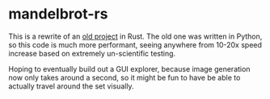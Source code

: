 # mandelbrot-rs

This is a rewrite of an [old project](https://github.com/joshcbrown/mandelbrot) in Rust. The old one was written in Python,
so this code is much more performant, seeing anywhere from 10-20x speed increase
based on extremely un-scientific testing.

Hoping to eventually build out a GUI explorer, because image generation now only 
takes around a second, so it might be fun to have be able to actually travel around 
the set visually.
